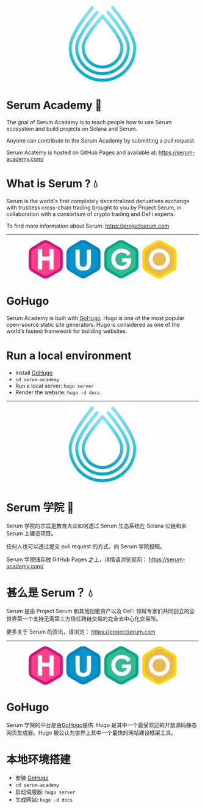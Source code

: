 <p align="center">
<img height="200" src="/static/logo.png" alt="logo">
</p>

# Serum Academy :book:

The goal of Serum Academy is to teach people how to use Serum ecosystem and build projects on Solana and Serum.

Anyone can contribute to the Serum Academy by submitting a pull request.

Serum Acatemy is hosted on GitHub Pages and available at: https://serum-academy.com/

# What is Serum ? :droplet:

Serum is the world's first completely decentralized derivatives exchange with trustless cross-chain trading brought to you by Project Serum, in collaboration with a consortium of crypto trading and DeFi experts.

To find more information about Serum: https://projectserum.com

---

<p align="center">
<img height="100" src="/static/images/hugo-logo-wide.png">
</p>

# GoHugo

Serum Academy is built with [GoHugo](https://gohugo.io). Hugo is one of the most popular open-source static site generators. Hugo is considered as one of the world’s fastest framework for building websites.

# Run a local environment

- Install [GoHugo](https://gohugo.io)
- `cd serum-academy`
- Run a local server: `hugo server`
- Render the website: `hugo -d docs`

---

<p align="center">
<img height="200" src="/static/logo.png">
</p>

# Serum 学院 :book:

Serum 学院的宗旨是教育大众如何透过 Serum 生态系统在 Solana 公链和来 Serum 上建设项目。

任何人也可以透过提交 pull request 的方式，向 Serum 学院投稿。

Serum 学院储存放 GitHub Pages 之上，详情请浏览官网： https://serum-academy.com/

# 甚么是 Serum？ :droplet:

Serum 是由 Project Serum 和其他加密资产以及 DeFi 领域专家们共同创立的全世界第一个支持无需第三方信任跨链交易的完全去中心化交易所。

更多关于 Serum 的资讯，请浏览： https://projectserum.com

---

<p align="center">
<img height="100" src="/static/images/hugo-logo-wide.png">
</p>

# GoHugo

Serum 学院的平台是由[GoHugo](https://gohugo.io)提供. Hugo 是其中一个最受欢迎的开放源码静态网页生成器。Hugo 被公认为世界上其中一个最快的网站建设框架工具。

# 本地环境搭建

- 安装 [GoHugo](https://gohugo.io)
- `cd serum-academy`
- 启动伺服器: `hugo server`
- 生成网站: `hugo -d docs`
